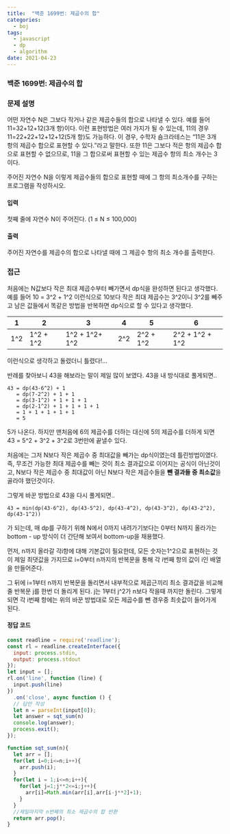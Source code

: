 ```yaml
---
title:  "백준 1699번: 제곱수의 합"
categories: 
  - boj
tags:
  - javascript
  - dp
  - algorithm
date: 2021-04-23
---
```

### 백준 1699번: 제곱수의 합

### 문제 설명   
어떤 자연수 N은 그보다 작거나 같은 제곱수들의 합으로 나타낼 수 있다. 예를 들어 11=32+12+12(3개 항)이다. 이런 표현방법은 여러 가지가 될 수 있는데, 11의 경우 11=22+22+12+12+12(5개 항)도 가능하다. 이 경우, 수학자 숌크라테스는 “11은 3개 항의 제곱수 합으로 표현할 수 있다.”라고 말한다. 또한 11은 그보다 적은 항의 제곱수 합으로 표현할 수 없으므로, 11을 그 합으로써 표현할 수 있는 제곱수 항의 최소 개수는 3이다.

주어진 자연수 N을 이렇게 제곱수들의 합으로 표현할 때에 그 항의 최소개수를 구하는 프로그램을 작성하시오.

#### 입력
첫째 줄에 자연수 N이 주어진다. (1 ≤ N ≤ 100,000)

#### 출력
주어진 자연수를 제곱수의 합으로 나타낼 때에 그 제곱수 항의 최소 개수를 출력한다.
### 접근   
처음에는 N값보다 작은 최대 제곱수부터 빼가면서 dp식을 완성하면 된다고 생각했다.
예를 들어 10 = 3^2 + 1^2 이런식으로 10보다 작은 최대 제곱수는 3^2이니 3^2를 빼주고 남은 값들에서 똑같은 방법을 반복하면 dp식으로 할 수 있다고 생각했다.

|1|2|3|4|5|6|
|---|---|---|---|---|---|
|1^2|1^2 + 1^2| 1^2 + 1^2+ 1^2|2^2|2^2 + 1^2|2^2 + 1^2 + 1^2|

이런식으로 생각하고 돌렸더니 틀렸다!...

반례를 찾아보니 43을 해보라는 말이 제일 많이 보였다.
43을 내 방식대로 풀게되면..
```
43 = dp(43-6^2) + 1
   = dp(7-2^2) + 1 + 1
   = dp(3-1^2) + 1 + 1 + 1
   = dp(2-1^2) + 1 + 1 + 1 + 1
   = 1 + 1 + 1 + 1 + 1
   = 5
```
5가 나온다. 하지만 맨처음에 6의 제곱수를 더하는 대신에 5의 제곱수를 더하게 되면
43 = 5^2 + 3^2 + 3^2로 3번만에 끝낼수 있다.

처음에는 그저 N보다 작은 제곱수 중 최대값을 빼가는 dp식이였는데 틀린방법이였다.
즉, 무조건 가능한 최대 제곱수를 빼는 것이 최소 결과값으로 이어지는 공식이 아닌것이고,
N보다 작은 제곱수 중 최대값이 아닌 N보다 작은 제곱수들을 **뺀 결과들 중 최소값**을 골라야 했던것이다. 

그렇게 바꾼 방법으로 43을 다시 풀게되면..
```
43 = min(dp(43-6^2), dp(43-5^2), dp(43-4^2), dp(43-3^2), dp(43-2^2), dp(43-1^2))
```
가 되는데, 매 dp를 구하기 위해 N에서 0까지 내려가기보다는 0부터 N까지 올라가는 bottom - up 방식이 더 간단해 보여서 bottom-up을 채용했다.

먼저, n까지 올라갈 각i항에 대해 기본값이 필요한데, 모든 숫자는1^2으로 표현하는 것이 제일 최댓값을 가지므로 i=0부터 n까지의 반복문을 통해 각 i번째 항의 값이 i인 배열을 만들어준다.

그 뒤에 i=1부터 n까지 반복문을 돌리면서 내부적으로 제곱근끼리 최소 결과값을 비교해줄 반복문 j를 한번 더 돌리게 된다. j는 1부터 j^2가 n보다 작을때 까지만 돌린다.
그렇게 되면 각 i번째 항에는 위의 바꾼 방법대로 모든 제곱수를 뺀 경우중 최솟값이 들어가게 된다.



#### 정답 코드
```js
const readline = require('readline');
const rl = readline.createInterface({
  input: process.stdin,
  output: process.stdout
});
let input = [];
rl.on('line', function (line) {
  input.push(line)
})
  .on('close', async function () {
  // 답안 작성
  let n = parseInt(input[0]);
  let answer = sqt_sum(n)
  console.log(answer);
  process.exit();
});

function sqt_sum(n){
  let arr = [];
  for(let i=0;i<=n;i++){    
    arr.push(i);
  }
  for(let i = 1;i<=n;i++){
    for(let j=1;j**2<=i;j++){
      arr[i]=Math.min(arr[i],arr[i-j**2]+1);
    }
  }
  //제일마지막 n번째의 최소 제곱수의 합 반환
  return arr.pop();
}
```